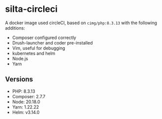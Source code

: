 # silta-circleci
A docker image used circleCI, based on `cimg/php:8.3.13` with the following additions:

- Composer configured correctly
- Drush-launcher and coder pre-installed
- Vim, useful for debugging
- kubernetes and helm
- Node.js
- Yarn

## Versions
- PHP: 8.3.13
- Composer: 2.7.7
- Node: 20.18.0
- Yarn: 1.22.22
- Helm: v3.14.0
